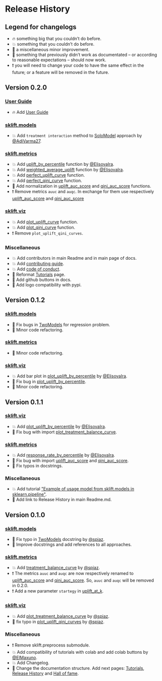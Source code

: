 # Release History

## Legend for changelogs

* 🔥 something big that you couldn’t do before.
* 💥 something that you couldn’t do before.
* 📝 a miscellaneous minor improvement.
* 🔨 something that previously didn’t work as documentated – or according to reasonable expectations – should now work.
* ❗️ you will need to change your code to have the same effect in the future; or a feature will be removed in the future.

## Version 0.2.0

### [User Guide](https://scikit-uplift.readthedocs.io/en/latest/user_guide.html)

* 🔥 Add [User Guide](https://scikit-uplift.readthedocs.io/en/latest/user_guide.html)

### [sklift.models](https://scikit-uplift.readthedocs.io/en/latest/api/models.html)

* 💥 Add `treatment interaction` method to [SoloModel](https://scikit-uplift.readthedocs.io/en/latest/api/viz.html#sklift.models.models.SoloModel) approach by [@AdiVarma27](https://github.com/AdiVarma27).

### [sklift.metrics](https://scikit-uplift.readthedocs.io/en/latest/api/metrics.html)

* 💥 Add [uplift_by_percentile](https://scikit-uplift.readthedocs.io/en/latest/api/metrics/uplift_by_percentile.html) function by [@ElisovaIra](https://github.com/ElisovaIra).
* 💥 Add [weighted_average_uplift](https://scikit-uplift.readthedocs.io/en/latest/api/metrics/weighted_average_uplift.html) function by [@ElisovaIra](https://github.com/ElisovaIra).
* 💥 Add [perfect_uplift_curve](https://scikit-uplift.readthedocs.io/en/latest/api/metrics/perfect_uplift_curve.html) function.
* 💥 Add [perfect_qini_curve](https://scikit-uplift.readthedocs.io/en/latest/api/metrics/perfect_qini_curve.html) function.
* 🔨 Add normalization in [uplift_auc_score](https://scikit-uplift.readthedocs.io/en/latest/api/metrics/uplift_auc_score.html) and [qini_auc_score](https://scikit-uplift.readthedocs.io/en/latest/api/metrics/qini_auc_score.html) functions.
* ❗ Remove metrics `auuc` and `auqc`. In exchange for them use respectively [uplift_auc_score](https://scikit-uplift.readthedocs.io/en/latest/api/metrics/uplift_auc_score.html) and [qini_auc_score](https://scikit-uplift.readthedocs.io/en/latest/api/metrics/qini_auc_score.html)

### [sklift.viz](https://scikit-uplift.readthedocs.io/en/latest/api/viz.html)

* 💥 Add [plot_uplift_curve](https://scikit-uplift.readthedocs.io/en/latest/api/viz/plot_uplift_curve.html) function.
* 💥 Add [plot_qini_curve](https://scikit-uplift.readthedocs.io/en/latest/api/viz/plot_qini_curve.html) function.
* ❗ Remove `plot_uplift_qini_curves`.

### Miscellaneous

* 💥 Add contributors in main Readme and in main page of docs.
* 💥 Add [contributing guide](https://scikit-uplift.readthedocs.io/en/latest/contributing.html).
* 💥 Add [code of conduct](https://github.com/maks-sh/scikit-uplift/blob/master/.github/CODE_OF_CONDUCT.md).
* 📝 Reformat [Tutorials](https://scikit-uplift.readthedocs.io/en/latest/tutorials.html) page.
* 📝 Add github buttons in docs.
* 📝 Add logo compatibility with pypi.

## Version 0.1.2

### [sklift.models](https://scikit-uplift.readthedocs.io/en/v0.1.2/api/models.html)

* 🔨 Fix bugs in [TwoModels](https://scikit-uplift.readthedocs.io/en/v0.1.2/api/models.html#sklift.models.models.TwoModels) for regression problem.
* 📝 Minor code refactoring.

### [sklift.metrics](https://scikit-uplift.readthedocs.io/en/v0.1.2/api/metrics.html)

* 📝 Minor code refactoring.

### [sklift.viz](https://scikit-uplift.readthedocs.io/en/v0.1.2/api/viz.html)

* 💥 Add bar plot in [plot_uplift_by_percentile](https://scikit-uplift.readthedocs.io/en/v0.1.2/api/viz.html#sklift.viz.base.plot_uplift_by_percentile) by [@ElisovaIra](https://github.com/ElisovaIra).
* 🔨 Fix bug in [plot_uplift_by_percentile](https://scikit-uplift.readthedocs.io/en/v0.1.2/api/viz.html#sklift.viz.base.plot_uplift_by_percentile).
* 📝 Minor code refactoring.

## Version 0.1.1

### [sklift.viz](https://scikit-uplift.readthedocs.io/en/v0.1.1/api/viz.html)

* 💥 Add [plot_uplift_by_percentile](https://scikit-uplift.readthedocs.io/en/v0.1.1/api/viz.html#sklift.viz.base.plot_uplift_by_percentile) by [@ElisovaIra](https://github.com/ElisovaIra).
* 🔨 Fix bug with import [plot_treatment_balance_curve](https://scikit-uplift.readthedocs.io/en/v0.1.1/api/viz.html#sklift.viz.base.plot_treatment_balance_curve).

### [sklift.metrics](https://scikit-uplift.readthedocs.io/en/v0.1.1/api/metrics.html)

* 💥 Add [response_rate_by_percentile](https://scikit-uplift.readthedocs.io/en/v0.1.1/api/viz.html#sklift.metrics.metrics.response_rate_by_percentile) by [@ElisovaIra](https://github.com/ElisovaIra).
* 🔨 Fix bug with import [uplift_auc_score](https://scikit-uplift.readthedocs.io/en/v0.1.1/api/metrics.html#sklift.metrics.metrics.uplift_auc_score) and [qini_auc_score](https://scikit-uplift.readthedocs.io/en/v0.1.1/metrics.html#sklift.metrics.metrics.qini_auc_score).
* 📝 Fix typos in docstrings.

### Miscellaneous

* 💥 Add tutorial ["Example of usage model from sklift.models in sklearn.pipeline"](https://nbviewer.jupyter.org/github/maks-sh/scikit-uplift/blob/master/notebooks/pipeline_usage_EN.ipynb).
* 📝 Add link to Release History in main Readme.md.

## Version 0.1.0

### [sklift.models](https://scikit-uplift.readthedocs.io/en/v0.1.0/api/models.html)

* 📝 Fix typo in [TwoModels](https://scikit-uplift.readthedocs.io/en/v0.1.0/api/models.html#sklift.models.models.TwoModels) docstring by [@spiaz](https://github.com/spiaz).
* 📝 Improve docstrings and add references to all approaches.

### [sklift.metrics](https://scikit-uplift.readthedocs.io/en/v0.1.0/api/metrics.html)

* 💥 Add [treatment_balance_curve](https://scikit-uplift.readthedocs.io/en/v0.1.0/api/metrics.html#sklift.metrics.metrics.treatment_balance_curve) by [@spiaz](https://github.com/spiaz).
* ❗️ The metrics `auuc` and `auqc` are now respectively renamed to [uplift_auc_score](https://scikit-uplift.readthedocs.io/en/v0.1.0/api/metrics.html#sklift.metrics.metrics.uplift_auc_score) and [qini_auc_score](https://scikit-uplift.readthedocs.io/en/v0.1.0/metrics.html#sklift.metrics.metrics.qini_auc_score). So, `auuc` and `auqc` will be removed in 0.2.0.
* ❗️ Add a new parameter `startegy` in [uplift_at_k](https://scikit-uplift.readthedocs.io/en/v0.1.0/metrics.html#sklift.metrics.metrics.uplift_at_k).

### [sklift.viz](https://scikit-uplift.readthedocs.io/en/v0.1.0/api/viz.html)

* 💥 Add [plot_treatment_balance_curve](https://scikit-uplift.readthedocs.io/en/v0.1.0/api/viz.html#sklift.viz.base.plot_treatment_balance_curve) by [@spiaz](https://github.com/spiaz).
* 📝 fix typo in [plot_uplift_qini_curves](https://scikit-uplift.readthedocs.io/en/v0.1.0/api/viz.html#sklift.viz.base.plot_uplift_qini_curves) by [@spiaz](https://github.com/spiaz).

### Miscellaneous

* ❗️ Remove sklift.preprocess submodule.
* 💥 Add compatibility of tutorials with colab and add colab buttons by [@ElMaxuno](https://github.com/ElMaxuno).
* 💥 Add Changelog.
* 📝 Change the documentation structure. Add next pages: [Tutorials](https://scikit-uplift.readthedocs.io/en/v0.1.0/tutorials.html), [Release History](https://scikit-uplift.readthedocs.io/en/v0.1.0/changelog.html) and [Hall of fame](https://scikit-uplift.readthedocs.io/en/v0.1.0/hall_of_fame.html).